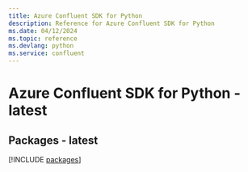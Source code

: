 ```yaml
---
title: Azure Confluent SDK for Python
description: Reference for Azure Confluent SDK for Python
ms.date: 04/12/2024
ms.topic: reference
ms.devlang: python
ms.service: confluent
---
```

# Azure Confluent SDK for Python - latest
## Packages - latest
[!INCLUDE [packages](confluent-index.md)]